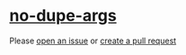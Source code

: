 [no-dupe-args](https://eslint.org/docs/rules/no-dupe-args)
==========================================================
Please [open an issue](https://github.com/professional-js/eslint-config/issues/new)
or [create a pull request](https://github.com/professional-js/eslint-config/edit/main/src/rules-configurations/eslint/no-dupe-args.md)
